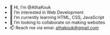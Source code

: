 - 👋 Hi, I’m @AthaKouk
- 👀 I’m interested in Web Development
- 🌱 I’m currently learning HTML, CSS, JavaScript
- 💞️ I’m looking to collaborate on making websites
- 📫 Reach me via emai: athakouk@gmail.com

<!---
AthaKouk/AthaKouk is a ✨ special ✨ repository because its `README.md` (this file) appears on your GitHub profile.
You can click the Preview link to take a look at your changes.
--->

